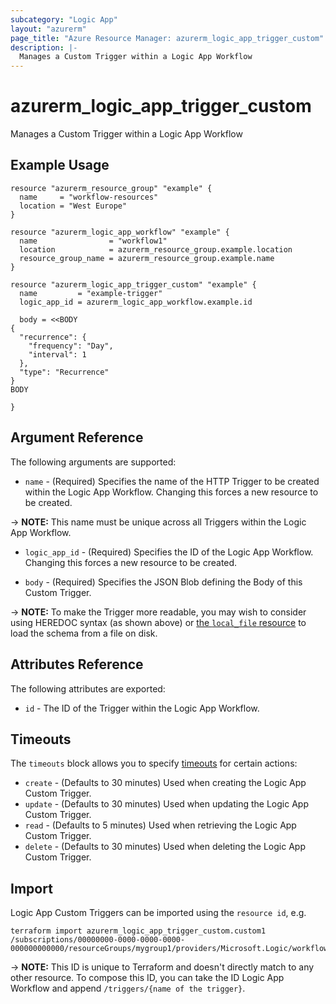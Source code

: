 ```yaml
---
subcategory: "Logic App"
layout: "azurerm"
page_title: "Azure Resource Manager: azurerm_logic_app_trigger_custom"
description: |-
  Manages a Custom Trigger within a Logic App Workflow
---
```


# azurerm_logic_app_trigger_custom

Manages a Custom Trigger within a Logic App Workflow

## Example Usage

```hcl
resource "azurerm_resource_group" "example" {
  name     = "workflow-resources"
  location = "West Europe"
}

resource "azurerm_logic_app_workflow" "example" {
  name                = "workflow1"
  location            = azurerm_resource_group.example.location
  resource_group_name = azurerm_resource_group.example.name
}

resource "azurerm_logic_app_trigger_custom" "example" {
  name         = "example-trigger"
  logic_app_id = azurerm_logic_app_workflow.example.id

  body = <<BODY
{
  "recurrence": {
    "frequency": "Day",
    "interval": 1
  },
  "type": "Recurrence"
}
BODY

}
```

## Argument Reference

The following arguments are supported:

* `name` - (Required) Specifies the name of the HTTP Trigger to be created within the Logic App Workflow. Changing this forces a new resource to be created.

-> **NOTE:** This name must be unique across all Triggers within the Logic App Workflow.

* `logic_app_id` - (Required) Specifies the ID of the Logic App Workflow. Changing this forces a new resource to be created.

* `body` - (Required) Specifies the JSON Blob defining the Body of this Custom Trigger.

-> **NOTE:** To make the Trigger more readable, you may wish to consider using HEREDOC syntax (as shown above) or [the `local_file` resource](https://www.terraform.io/docs/providers/local/d/file.html) to load the schema from a file on disk.

## Attributes Reference

The following attributes are exported:

* `id` - The ID of the Trigger within the Logic App Workflow.

## Timeouts

The `timeouts` block allows you to specify [timeouts](https://www.terraform.io/docs/configuration/resources.html#timeouts) for certain actions:

* `create` - (Defaults to 30 minutes) Used when creating the Logic App Custom Trigger.
* `update` - (Defaults to 30 minutes) Used when updating the Logic App Custom Trigger.
* `read` - (Defaults to 5 minutes) Used when retrieving the Logic App Custom Trigger.
* `delete` - (Defaults to 30 minutes) Used when deleting the Logic App Custom Trigger.

## Import

Logic App Custom Triggers can be imported using the `resource id`, e.g.

```shell
terraform import azurerm_logic_app_trigger_custom.custom1 /subscriptions/00000000-0000-0000-0000-000000000000/resourceGroups/mygroup1/providers/Microsoft.Logic/workflows/workflow1/triggers/custom1
```

-> **NOTE:** This ID is unique to Terraform and doesn't directly match to any other resource. To compose this ID, you can take the ID Logic App Workflow and append `/triggers/{name of the trigger}`.
